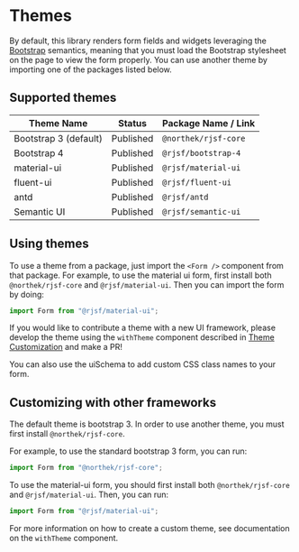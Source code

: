 # Themes

By default, this library renders form fields and widgets leveraging the [Bootstrap](http://getbootstrap.com/) semantics,
meaning that you must load the Bootstrap stylesheet on the page to view the form properly. You can use another theme by importing one of the packages listed below.

## Supported themes

 Theme Name | Status | Package Name / Link
 ---------- | ------- | -----------
 Bootstrap 3 (default) | Published | `@northek/rjsf-core`
 Bootstrap 4 | Published | `@rjsf/bootstrap-4`
 material-ui | Published | `@rjsf/material-ui`
 fluent-ui | Published | `@rjsf/fluent-ui`
 antd | Published | `@rjsf/antd`
 Semantic UI | Published | `@rjsf/semantic-ui`


## Using themes

To use a theme from a package, just import the `<Form />` component from that package. For example, to use the material ui form,
first install both `@northek/rjsf-core` and `@rjsf/material-ui`. Then you can import the form by doing:

```js
import Form from "@rjsf/material-ui";
```

If you would like to contribute a theme with a new UI framework, please develop the theme using the `withTheme` component described in [Theme Customization](../advanced-customization/custom-themes.md) and make a PR!

You can also use the uiSchema to add custom CSS class names to your form.

## Customizing with other frameworks

The default theme is bootstrap 3. In order to use another theme, you must first install `@northek/rjsf-core`.

For example, to use the standard bootstrap 3 form, you can run:

```js
import Form from "@northek/rjsf-core";
```

To use the material-ui form, you should first install both `@northek/rjsf-core` and `@rjsf/material-ui`. Then, you can run:

```js
import Form from "@rjsf/material-ui";
```

For more information on how to create a custom theme, see documentation on the `withTheme` component.

